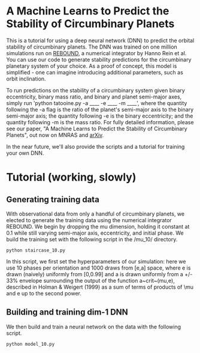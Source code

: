 # A Machine Learns to Predict the Stability of Circumbinary Planets

This is a tutorial for using a deep neural network (DNN) to predict the orbital stability of circumbinary planets. The DNN was trained on one million simulations run on [REBOUND](http://rebound.readthedocs.io/en/latest/index.html), a numerical integrator by Hanno Rein et al. You can use our code to generate stability predictions for the circumbinary planetary system of your choice. As a proof of concept, this model is simplified - one can imagine introducing additional parameters, such as orbit inclination. 

To run predictions on the stability of a circumbinary system given binary eccentricity, binary mass ratio, and binary and planet semi-major axes, simply run 'python tatooine.py -a ____ -e ____ -m ____', where the quantity following the -a flag is the ratio of the planet's semi-major axis to the binary semi-major axis; the quantity following -e is the binary eccentricity; and the quantity following -m is the mass ratio. For fully detailed information, please see our paper, "A Machine Learns to Predict the Stability of Circumbinary Planets", out now on MNRAS and [arXiv](https://arxiv.org/abs/1801.03955).

In the near future, we'll also provide the scripts and a tutorial for training your own DNN.

# Tutorial (working, slowly)

## Generating training data
With observational data from only a handful of circumbinary planets, we elected to generate the training data using the numerical integrator REBOUND. We begin by dropping the mu dimension, holding it constant at 0.1 while still varying semi-major axis, eccentricity, and initial phase. We build the training set with the following script in the /mu_10/ directory.  

```
python staircase_10.py
```

In this script, we first set the hyperparameters of our simulation: here we use 10 phases per orientation and 1000 draws from [e,a] space, where e is drawn (naively) uniformly from [0,0.99] and a is drawn uniformly from a +/- 33% envelope surrounding the output of the function a~crit~(mu,e), described in Holman & Weigert (1999) as a sum of terms of products of \mu and e up to the second power. 


## Building and training dim-1 DNN
We then build and train a neural network on the data with the following script. 

```
python model_10.py
```
 
